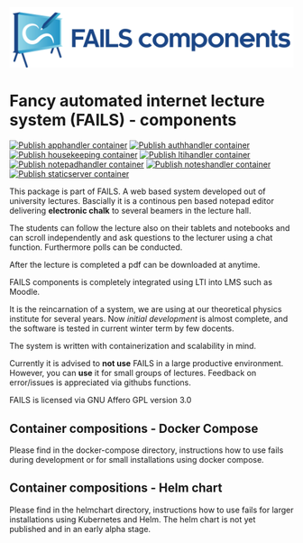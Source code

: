 !["FAILS logo"](failslogo.svg )
# Fancy automated internet lecture system (**FAILS**) - components
[![Publish apphandler container](https://github.com/fails-components/apphandler/actions/workflows/docker-publish.yml/badge.svg)](https://github.com/fails-components/apphandler/actions/workflows/docker-publish.yml)
[![Publish authhandler container](https://github.com/fails-components/authhandler/actions/workflows/docker-publish.yml/badge.svg)](https://github.com/fails-components/authhandler/actions/workflows/docker-publish.yml)
[![Publish housekeeping container](https://github.com/fails-components/housekeeping/actions/workflows/docker-build.yml/badge.svg)](https://github.com/fails-components/housekeeping/actions/workflows/docker-build.yml)
[![Publish ltihandler container](https://github.com/fails-components/ltihandler/actions/workflows/docker-publish.yml/badge.svg)](https://github.com/fails-components/ltihandler/actions/workflows/docker-publish.yml)
[![Publish notepadhandler container](https://github.com/fails-components/notepadhandler/actions/workflows/docker-publish.yml/badge.svg)](https://github.com/fails-components/notepadhandler/actions/workflows/docker-publish.yml)
[![Publish noteshandler container](https://github.com/fails-components/noteshandler/actions/workflows/docker-publish.yml/badge.svg)](https://github.com/fails-components/noteshandler/actions/workflows/docker-publish.yml)
[![Publish staticserver container](https://github.com/fails-components/staticserver/actions/workflows/docker-build.yml/badge.svg)](https://github.com/fails-components/staticserver/actions/workflows/docker-build.yml)


This package is part of FAILS.
A web based system developed out of university lectures.
Bascially it is a continous pen based notepad editor  delivering **electronic chalk**  to several beamers in the lecture hall.

The students can follow the lecture also on their tablets and notebooks and can scroll independently and ask questions to the lecturer using a chat function.
Furthermore polls can be conducted.

After the lecture is completed a pdf can be downloaded at anytime.

FAILS components is completely integrated using LTI into LMS such as Moodle.

It is the reincarnation of a system, we are using at our theoretical physics institute for several years. Now *initial development* is almost complete, and the software is tested in current winter term by few docents.

The system is written with containerization and scalability in mind.

Currently it is advised to **not use** FAILS in a large productive environment.
However, you can **use** it for small groups of lectures.
Feedback on error/issues is appreciated via githubs functions.

FAILS is licensed via GNU Affero GPL version 3.0 

## Container compositions - Docker Compose
Please find in the docker-compose directory, instructions how to use fails during development or for small installations using docker compose.

## Container compositions - Helm chart
Please find in the helmchart directory, instructions how to use fails for larger installations using Kubernetes and Helm. The helm chart is not yet published and in an early alpha stage.


